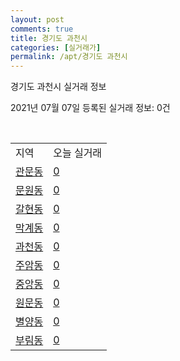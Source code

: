 ```yaml
---
layout: post
comments: true
title: 경기도 과천시
categories: [실거래가]
permalink: /apt/경기도 과천시
---
```


경기도 과천시 실거래 정보

2021년 07월 07일 등록된 실거래 정보: 0건

<script type="text/javascript">
  google.charts.load('current', {'packages':['corechart']});
  google.charts.setOnLoadCallback(drawChart);

  function drawChart() {
    var data = google.visualization.arrayToDataTable([['거래일', '매매', '전월세', '전매'], ['20-07', 19, 124, 0], ['20-08', 15, 113, 0], ['20-09', 18, 106, 0], ['20-10', 21, 202, 0], ['20-11', 78, 206, 0], ['20-12', 73, 221, 0], ['21-01', 47, 163, 1], ['21-02', 17, 165, 0], ['21-03', 11, 231, 0], ['21-04', 22, 154, 0], ['21-05', 24, 73, 0], ['21-06', 12, 61, 0], ['21-07', 0, 2, 0]]);

    var options = {
      title: '최근 유형별 거래량 추이',
      legend: { position: 'bottom' }
    };

    var chart = new google.visualization.LineChart(document.getElementById('columnchart_material'));
    chart.draw(data, (options));
  }
</script>

<div id="columnchart_material" style="width: 95%; margin-left: -35px"></div>
<br>
<table class="sortable">
  <tr>
    <td>지역</td>
    <td>오늘 실거래</td>
  </tr>

  
  <tr class="item">
    <td><a href="경기도 과천시 관문동">관문동</a></td>
    <td><a href="경기도 과천시 관문동">0</a></td>
  </tr>
    

  <tr class="item">
    <td><a href="경기도 과천시 문원동">문원동</a></td>
    <td><a href="경기도 과천시 문원동">0</a></td>
  </tr>
    

  <tr class="item">
    <td><a href="경기도 과천시 갈현동">갈현동</a></td>
    <td><a href="경기도 과천시 갈현동">0</a></td>
  </tr>
    

  <tr class="item">
    <td><a href="경기도 과천시 막계동">막계동</a></td>
    <td><a href="경기도 과천시 막계동">0</a></td>
  </tr>
    

  <tr class="item">
    <td><a href="경기도 과천시 과천동">과천동</a></td>
    <td><a href="경기도 과천시 과천동">0</a></td>
  </tr>
    

  <tr class="item">
    <td><a href="경기도 과천시 주암동">주암동</a></td>
    <td><a href="경기도 과천시 주암동">0</a></td>
  </tr>
    

  <tr class="item">
    <td><a href="경기도 과천시 중앙동">중앙동</a></td>
    <td><a href="경기도 과천시 중앙동">0</a></td>
  </tr>
    

  <tr class="item">
    <td><a href="경기도 과천시 원문동">원문동</a></td>
    <td><a href="경기도 과천시 원문동">0</a></td>
  </tr>
    

  <tr class="item">
    <td><a href="경기도 과천시 별양동">별양동</a></td>
    <td><a href="경기도 과천시 별양동">0</a></td>
  </tr>
    

  <tr class="item">
    <td><a href="경기도 과천시 부림동">부림동</a></td>
    <td><a href="경기도 과천시 부림동">0</a></td>
  </tr>
    


</table>


    
